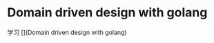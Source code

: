 # Domain driven design with golang

学习 [<Domain driven design with golang>](Domain driven design with golang)
